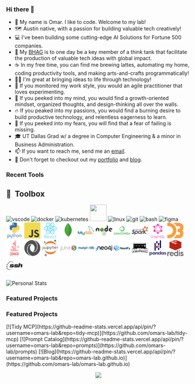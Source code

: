 <!--
**omars-lab/omars-lab** is a ✨ _special_ ✨ repository because its `README.md` (this file) appears on your GitHub profile.
-->

### Hi there 👋

- 🔬 My name is Omar. I like to code. Welcome to my lab!
- 🗺 Austin native, with a passion for building valuable tech creatively!
- 💻 I've been building some cutting-edge AI Solutions for Fortune 500 companies.
- 🥇 My [BHAG](https://www.jimcollins.com/concepts/bhag.html) is to one day be a key member of a think tank that facilitate the production of valuable tech ideas with global impact.
- ☕️ In my free time, you can find me brewing lattes, automating my home, coding productivity tools, and making arts-and-crafts programmatically!
- 💪🏽 I'm great at bringing ideas to life through technology!
- 🧰 If you monitored my work style, you would an agile practitioner that loves experimenting.
- 🧠 If you peeked into my mind, you would find a growth-oriented mindset, organized thoughts, and design-thinking all over the walls.
- 🔥 If you peaked into my passions, you would find a burning desire to build productive technology, and relentless eagerness to learn.
- 👻 If you peeked into my fears, you will find that a fear of failing is missing. 
- 🎓 UT Dallas Grad w/ a degree in Computer Engineering & a minor in Business Administration.
- 📫 If you want to reach me, send me an [email](mailto:contact.omar.eid+github@gmail.com).
- 📓 Don't forget to checkout out my [portfolio](https://www.bytesofpurpose.com/) and [blog](https://blog.bytesofpurpose.com/).

### Recent Tools
<h2> 🧰 &nbsp;Toolbox</h2>
<p align="left">
<img src="https://cdn.jsdelivr.net/gh/devicons/devicon/icons/vscode/vscode-original.svg" alt="vscode" width="45" height="45"/>
<img src="https://cdn.jsdelivr.net/gh/devicons/devicon/icons/docker/docker-original.svg" alt="docker" width="45" height="45"/>
<img src="https://cdn.jsdelivr.net/gh/devicons/devicon/icons/kubernetes/kubernetes-plain.svg" alt="kubernetes" width="45" height="45"/>
<img src="https://cdn.jsdelivr.net/gh/devicons/devicon/icons/amazonwebservices/amazonwebservices-plain-wordmark.svg" width="45" height="45"/>
<img src="https://cdn.jsdelivr.net/gh/devicons/devicon/icons/linux/linux-original.svg" alt="linux" width="45" height="45"/>       
<img src="https://cdn.jsdelivr.net/gh/devicons/devicon/icons/git/git-original.svg" alt="git" width="45" height="45"/>
<img src="https://cdn.jsdelivr.net/gh/devicons/devicon/icons/bash/bash-original.svg" alt="bash" width="45" height="45"/>
<img src="https://cdn.jsdelivr.net/gh/devicons/devicon/icons/figma/figma-original.svg" alt="figma" width="45" height="45"/>   
<img src="https://raw.githubusercontent.com/devicons/devicon/master/icons/python/python-original-wordmark.svg" alt="python" width="45" height="45"/>
<img src="https://raw.githubusercontent.com/devicons/devicon/master/icons/javascript/javascript-original.svg" alt="javascript" width="45" height="45" />
<img src="https://raw.githubusercontent.com/devicons/devicon/master/icons/react/react-original-wordmark.svg" alt="react" width="45" height="45" />
<img src="https://raw.githubusercontent.com/devicons/devicon/master/icons/mongodb/mongodb-original.svg" alt="mongodb" width="45" height="45" />
<img src="https://raw.githubusercontent.com/devicons/devicon/master/icons/mysql/mysql-original-wordmark.svg" alt="mysql" width="45" height="45" />
<img src="https://raw.githubusercontent.com/devicons/devicon/master/icons/nodejs/nodejs-original-wordmark.svg" alt="nodejs" width="45" height="45" />
<img src="https://raw.githubusercontent.com/devicons/devicon/master/icons/anaconda/anaconda-original-wordmark.svg" alt="anaconda" width="45" height="45" />
<img src="https://raw.githubusercontent.com/devicons/devicon/master/icons/apachespark/apachespark-original-wordmark.svg" alt="apachespark" width="45" height="45" />
<img src="https://raw.githubusercontent.com/devicons/devicon/master/icons/graphql/graphql-plain-wordmark.svg" alt="graphql" width="45" height="45" />
<img src="https://raw.githubusercontent.com/devicons/devicon/master/icons/d3js/d3js-plain.svg" alt="d3js" width="45" height="45" />
<img src="https://raw.githubusercontent.com/devicons/devicon/master/icons/java/java-plain-wordmark.svg" alt="java" width="45" height="45" />
<img src="https://raw.githubusercontent.com/devicons/devicon/master/icons/json/json-plain.svg" alt="json" width="45" height="45" />
<img src="https://raw.githubusercontent.com/devicons/devicon/master/icons/jupyter/jupyter-original-wordmark.svg" alt="jupyter" width="45" height="45" />
<img src="https://raw.githubusercontent.com/devicons/devicon/master/icons/junit/junit-original-wordmark.svg" alt="junit" width="45" height="45" />
<img src="https://raw.githubusercontent.com/devicons/devicon/master/icons/matplotlib/matplotlib-original-wordmark.svg" alt="matplotlib" width="45" height="45" />
<img src="https://raw.githubusercontent.com/devicons/devicon/master/icons/neo4j/neo4j-original-wordmark.svg" alt="neo4j" width="45" height="45" />
<img src="https://raw.githubusercontent.com/devicons/devicon/master/icons/numpy/numpy-original-wordmark.svg" alt="numpy" width="45" height="45" />
<img src="https://raw.githubusercontent.com/devicons/devicon/master/icons/ohmyzsh/ohmyzsh-plain.svg" alt="ohmyzsh" width="45" height="45" />
<img src="https://raw.githubusercontent.com/devicons/devicon/master/icons/pandas/pandas-original-wordmark.svg" alt="pandas" width="45" height="45" />
<img src="https://raw.githubusercontent.com/devicons/devicon/master/icons/redis/redis-original-wordmark.svg" alt="redis" width="45" height="45" />
<img src="https://raw.githubusercontent.com/devicons/devicon/master/icons/ssh/ssh-original-wordmark.svg" alt="ssh" width="45" height="45" />
</p>

![Personal Stats](https://github-readme-stats.vercel.app/api/?username=omars-lab&show_icons=true&title_color=1F75C8&icon_color=2AA410&text_color=043667&bg_color=ffffff&count_private=true&custom_title=Omar%27s%20Personal%20GitHub%20Stats)

### Featured Projects

### Featured Projects
<p align="left">
[![Tidy MCP](https://github-readme-stats.vercel.app/api/pin/?username=omars-lab&repo=tidy-mcp)](https://github.com/omars-lab/tidy-mcp)
[![Prompt Catalog](https://github-readme-stats.vercel.app/api/pin/?username=omars-lab&repo=prompts)](https://github.com/omars-lab/prompts)
[![Blog](https://github-readme-stats.vercel.app/api/pin/?username=omars-lab&repo=omars-lab.github.io)](https://github.com/omars-lab/omars-lab.github.io)
</p>


<p align="center">
  <img src="https://capsule-render.vercel.app/api?type=waving&color=gradient&height=100&section=footer"/>
</p>

<!--
![Personal Stats](https://github-readme-stats.vercel.app/api?username=omars-lab&bg_color=30,045de9,09c6f9&title_color=fff&text_color=fff)
![Personal Langs](https://github-readme-stats.vercel.app/api/top-langs/?username=omars-lab&langs_count=9)
![Work Stats](https://github-readme-stats.vercel.app/api/?username=oeid-cs&show_icons=true&title_color=1F75C8&icon_color=2AA410&text_color=043667&bg_color=ffffff&count_private=true&custom_title=Omar%27s%20Career%20GitHub%20Stats)
![Work Langs](https://github-readme-stats.vercel.app/api/top-langs/?username=oeid-cs&langs_count=9)
-->

<!--
Influenced By:
	- https://github.com/trinwin
	- https://github.com/anuraghazra/github-readme-stats
	- https://github.com/thepiyushmalhotra
-->
